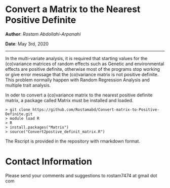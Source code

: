 # Convert a Matrix to the Nearest Positive Definite

**Author**: *Rostam Abdollahi-Arpanahi*

**Date**: May 3rd, 2020

---

In the multi-variate analysis, it is required that starting values for the (co)variance matrices of random effects such as Genetic and environmental effects are positive definite, otherwise most of the programs stop working or give error message that the (co)variance matrix is not positive definite. This problem normally happen with Random Regression Analysis and multiple trait analysis. 

In oder to convert a (co)variance matrix to the nearest positive definite matrix, a package called Matrix must be installed and loaded.

```
> git clone https://github.com/Rostamabd/Convert-matrix-to-Positive-Definite.git
> module load R
> R
> install.packages("Matrix")
> source("Convert2postive_definit_matrix.R")
```

The Rscript is provided in the repository with rmarkdown format.

# Contact Information

Please send your comments and suggestions to rostam7474 at gmail dot com
